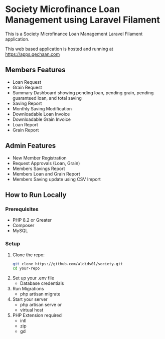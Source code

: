 # Society Microfinance Loan Management using Laravel Filament

This is a Society Microfinance Loan Management  Laravel Filament application.

This web based application is hosted and running at https://apps.gechaan.com

## Members Features
- Loan Request
- Grain Request
- Summary Dashboard showing pending loan, pending grain, pending guaranteed loan, and total saving
- Saving Report
- Monthly Saving Modification
- Downloadable Loan Invoice
- Downloadable Grain Invoice
- Loan Report
- Grain Report

## Admin Features
- New Member Registration
- Request Approvals (Loan, Grain)
- Members Savings Report
- Members Loan and Grain Report
- Members Saving update using CSV Import

## How to Run Locally
### Prerequisites
- PHP 8.2 or Greater
- Composer
- MySQL

### Setup
1. Clone the repo:
   ```bash
   git clone https://github.com/aldids01/society.git
   cd your-repo
2. Set up your .env file
    - Database credentials
3. Run Migrations
   - php artisan migrate
4. Start your server 
    - php artisan serve or
    - virtual host
5. PHP Extension required
    - intl
    - zip
    - gd
